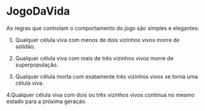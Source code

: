 # JogoDaVida

As regras que controlam o comportamento do jogo são simples e elegantes:

1. Qualquer célula viva com menos de dois vizinhos vivos morre de solidão.

2. Qualquer célula viva com mais de três vizinhos vivos morre de superpopulação.

3. Qualquer célula morta com exatamente três vizinhos vivos se torna uma célula viva.

4.Qualquer célula viva com dois ou três vizinhos vivos continua no mesmo estado para a próxima geração.
